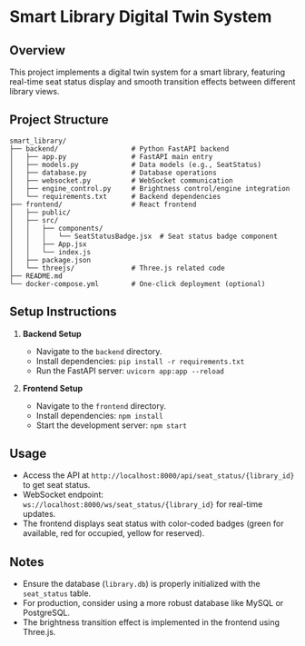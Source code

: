 # Smart Library Digital Twin System

## Overview
This project implements a digital twin system for a smart library, featuring real-time seat status display and smooth transition effects between different library views.

## Project Structure
```
smart_library/
├── backend/                  # Python FastAPI backend
│   ├── app.py                # FastAPI main entry
│   ├── models.py             # Data models (e.g., SeatStatus)
│   ├── database.py           # Database operations
│   ├── websocket.py          # WebSocket communication
│   ├── engine_control.py     # Brightness control/engine integration
│   └── requirements.txt      # Backend dependencies
├── frontend/                 # React frontend
│   ├── public/
│   ├── src/
│   │   ├── components/
│   │   │   └── SeatStatusBadge.jsx  # Seat status badge component
│   │   ├── App.jsx
│   │   └── index.js
│   ├── package.json
│   └── threejs/              # Three.js related code
├── README.md
└── docker-compose.yml        # One-click deployment (optional)
```

## Setup Instructions
1. **Backend Setup**
   - Navigate to the `backend` directory.
   - Install dependencies: `pip install -r requirements.txt`
   - Run the FastAPI server: `uvicorn app:app --reload`

2. **Frontend Setup**
   - Navigate to the `frontend` directory.
   - Install dependencies: `npm install`
   - Start the development server: `npm start`

## Usage
- Access the API at `http://localhost:8000/api/seat_status/{library_id}` to get seat status.
- WebSocket endpoint: `ws://localhost:8000/ws/seat_status/{library_id}` for real-time updates.
- The frontend displays seat status with color-coded badges (green for available, red for occupied, yellow for reserved).

## Notes
- Ensure the database (`library.db`) is properly initialized with the `seat_status` table.
- For production, consider using a more robust database like MySQL or PostgreSQL.
- The brightness transition effect is implemented in the frontend using Three.js. 